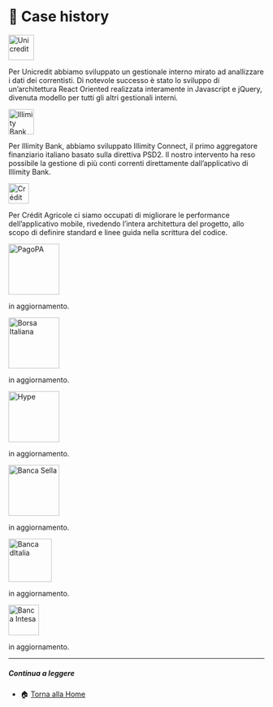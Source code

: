 # :minidisc: Case history

<img src="/Users/giorgiosangiorgi/Desktop/bitrocket-github/assets/clients/unicredit_logo.png" height=50px alt='Unicredit' title='Unicredit'>

Per Unicredit abbiamo sviluppato un gestionale interno mirato ad anallizzare i dati dei correntisti.
Di notevole successo è stato lo sviluppo di un’architettura React Oriented realizzata interamente in Javascript e jQuery, divenuta modello per tutti gli altri gestionali interni.

<img src="/Users/giorgiosangiorgi/Desktop/bitrocket-github/assets/clients/illimiti_logo.png" height=50px  alt='Illimity Bank' title='Illimity Bank'>

Per Illimity Bank, abbiamo sviluppato Illimity Connect, il primo aggregatore finanziario italiano basato sulla direttiva PSD2.
Il nostro intervento ha reso possibile la gestione di più conti correnti direttamente dall’applicativo di Illimity Bank.

<img src="/Users/giorgiosangiorgi/Desktop/bitrocket-github/assets/clients/creditagricole_logo.png" height=40px   alt='Crédit Agricole' title='Crédit Agricole'>

Per Crédit Agricole ci siamo occupati di migliorare le performance dell’applicativo mobile, rivedendo l’intera architettura del progetto, allo scopo di definire standard e linee guida nella
scrittura del codice.

<img src="/Users/giorgiosangiorgi/Desktop/bitrocket-github/assets/clients/pagopa_logo.png" height=100px alt='PagoPA' title='PagoPA'>

in aggiornamento.

<img src="/Users/giorgiosangiorgi/Desktop/bitrocket-github/assets/clients/borsaitaliana_logo.png" height=100px alt='Borsa Italiana' title='Borsa Italiana'>

in aggiornamento.

<img src="/Users/giorgiosangiorgi/Desktop/bitrocket-github/assets/clients/hype_logo.png" height=100px alt='Hype' title='Hype'>

in aggiornamento.

<img src="/Users/giorgiosangiorgi/Desktop/bitrocket-github/assets/clients/bancasella_logo.png" height=100px  alt='Banca Sella' title='Banca Sella'>

in aggiornamento.

<img src="/Users/giorgiosangiorgi/Desktop/bitrocket-github/assets/clients/bancaditalia_logo.png" height=85px alt='Banca dItalia' title='Banca dItalia'>

in aggiornamento.

<img src="/Users/giorgiosangiorgi/Desktop/bitrocket-github/assets/clients/bancaintesa_logo.png" height=60px alt='Banca Intesa' title='Banca Intesa'>

in aggiornamento.

---

##### Continua a leggere

- 🏠 [Torna alla Home](https://github.com/bitRocket-dev)
